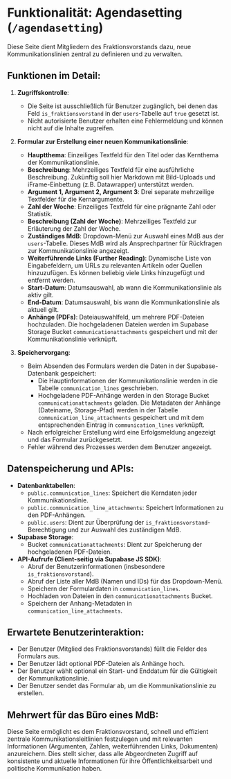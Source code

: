 # Funktionalität: Agendasetting (`/agendasetting`)

Diese Seite dient Mitgliedern des Fraktionsvorstands dazu, neue Kommunikationslinien zentral zu definieren und zu verwalten.

## Funktionen im Detail:

1.  **Zugriffskontrolle**:
    *   Die Seite ist ausschließlich für Benutzer zugänglich, bei denen das Feld `is_fraktionsvorstand` in der `users`-Tabelle auf `true` gesetzt ist.
    *   Nicht autorisierte Benutzer erhalten eine Fehlermeldung und können nicht auf die Inhalte zugreifen.

2.  **Formular zur Erstellung einer neuen Kommunikationslinie**:
    *   **Hauptthema**: Einzeiliges Textfeld für den Titel oder das Kernthema der Kommunikationslinie.
    *   **Beschreibung**: Mehrzeiliges Textfeld für eine ausführliche Beschreibung. Zukünftig soll hier Markdown mit Bild-Uploads und iFrame-Einbettung (z.B. Datawrapper) unterstützt werden.
    *   **Argument 1, Argument 2, Argument 3**: Drei separate mehrzeilige Textfelder für die Kernargumente.
    *   **Zahl der Woche**: Einzeiliges Textfeld für eine prägnante Zahl oder Statistik.
    *   **Beschreibung (Zahl der Woche)**: Mehrzeiliges Textfeld zur Erläuterung der Zahl der Woche.
    *   **Zuständiges MdB**: Dropdown-Menü zur Auswahl eines MdB aus der `users`-Tabelle. Dieses MdB wird als Ansprechpartner für Rückfragen zur Kommunikationslinie angezeigt.
    *   **Weiterführende Links (Further Reading)**: Dynamische Liste von Eingabefeldern, um URLs zu relevanten Artikeln oder Quellen hinzuzufügen. Es können beliebig viele Links hinzugefügt und entfernt werden.
    *   **Start-Datum**: Datumsauswahl, ab wann die Kommunikationslinie als aktiv gilt.
    *   **End-Datum**: Datumsauswahl, bis wann die Kommunikationslinie als aktuell gilt.
    *   **Anhänge (PDFs)**: Dateiauswahlfeld, um mehrere PDF-Dateien hochzuladen. Die hochgeladenen Dateien werden im Supabase Storage Bucket `communicationattachments` gespeichert und mit der Kommunikationslinie verknüpft.

3.  **Speichervorgang**:
    *   Beim Absenden des Formulars werden die Daten in der Supabase-Datenbank gespeichert:
        *   Die Hauptinformationen der Kommunikationslinie werden in die Tabelle `communication_lines` geschrieben.
        *   Hochgeladene PDF-Anhänge werden in den Storage Bucket `communicationattachments` geladen. Die Metadaten der Anhänge (Dateiname, Storage-Pfad) werden in der Tabelle `communication_line_attachments` gespeichert und mit dem entsprechenden Eintrag in `communication_lines` verknüpft.
    *   Nach erfolgreicher Erstellung wird eine Erfolgsmeldung angezeigt und das Formular zurückgesetzt.
    *   Fehler während des Prozesses werden dem Benutzer angezeigt.

## Datenspeicherung und APIs:

*   **Datenbanktabellen**:
    *   `public.communication_lines`: Speichert die Kerndaten jeder Kommunikationslinie.
    *   `public.communication_line_attachments`: Speichert Informationen zu den PDF-Anhängen.
    *   `public.users`: Dient zur Überprüfung der `is_fraktionsvorstand`-Berechtigung und zur Auswahl des zuständigen MdB.
*   **Supabase Storage**:
    *   Bucket `communicationattachments`: Dient zur Speicherung der hochgeladenen PDF-Dateien.
*   **API-Aufrufe (Client-seitig via Supabase JS SDK)**:
    *   Abruf der Benutzerinformationen (insbesondere `is_fraktionsvorstand`).
    *   Abruf der Liste aller MdB (Namen und IDs) für das Dropdown-Menü.
    *   Speichern der Formulardaten in `communication_lines`.
    *   Hochladen von Dateien in den `communicationattachments` Bucket.
    *   Speichern der Anhang-Metadaten in `communication_line_attachments`.

## Erwartete Benutzerinteraktion:

*   Der Benutzer (Mitglied des Fraktionsvorstands) füllt die Felder des Formulars aus.
*   Der Benutzer lädt optional PDF-Dateien als Anhänge hoch.
*   Der Benutzer wählt optional ein Start- und Enddatum für die Gültigkeit der Kommunikationslinie.
*   Der Benutzer sendet das Formular ab, um die Kommunikationslinie zu erstellen.

## Mehrwert für das Büro eines MdB:

Diese Seite ermöglicht es dem Fraktionsvorstand, schnell und effizient zentrale Kommunikationsleitlinien festzulegen und mit relevanten Informationen (Argumenten, Zahlen, weiterführenden Links, Dokumenten) anzureichern. Dies stellt sicher, dass alle Abgeordneten Zugriff auf konsistente und aktuelle Informationen für ihre Öffentlichkeitsarbeit und politische Kommunikation haben. 